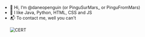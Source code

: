 - 👋 Hi, I’m @daneopenguin (or PinguSurMars_ or PinguFromMars)
- 👀 I like Java, Python, HTML, CSS and JS
- 📬 To contact me, well you can't</br></br>
![CERT](https://img.shields.io/badge/certified%20penguin-yes-yellow)

